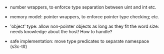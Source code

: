 - number wrappers, to enforce type separation between uint and int
  etc.

- memory model: pointer wrappers, to enforce pointer type checking;
  etc.

- 'object' type: allow non-pointer objects as long as they fit the
  word size: needs knowledge about the host! How to handle?

- safe implementation: move type predicates to separate namespace
  (s3c-t#)

